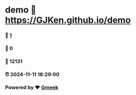 # demo :link: https://GJKen.github.io/demo 
### :page_facing_up: [1](https://GJKen.github.io/demo/tag.html) 
### :speech_balloon: 0 
### :hibiscus: 12131 
### :alarm_clock: 2024-11-11 18:29:00 
### Powered by :heart: [Gmeek](https://github.com/Meekdai/Gmeek)
